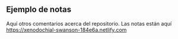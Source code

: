 ## Ejemplo de notas

Aquí otros comentarios acerca del repositorio.
Las notas están aquí <https://xenodochial-swanson-184e6a.netlify.com>
